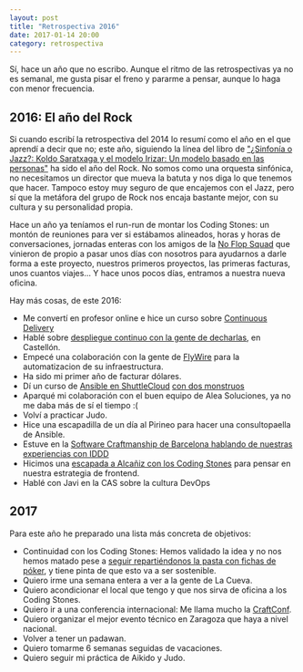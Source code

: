 ```yaml
---
layout: post
title: "Retrospectiva 2016"
date: 2017-01-14 20:00
category: retrospectiva
---
```


Sí, hace un año que no escribo. Aunque el ritmo de las retrospectivas ya no es
semanal, me gusta pisar el freno y pararme a pensar, aunque lo haga con menor
frecuencia.

## 2016: El año del Rock

Si cuando escribí la retrospectiva del 2014 lo resumí como el año en el que
aprendí a decir que no; este año, siguiendo la línea del libro de ["¿Sinfonía o Jazz?: Koldo Saratxaga y el modelo Irizar: Un modelo basado en las personas"](http://www.casadellibro.com/libro-sinfonia-o-jazz-koldo-saratxaga-y-el-modelo-irizar-un-modelo-basado-en-las-personas/9788475777207/997684) ha sido el año del Rock. No somos
como una orquesta sinfónica, no necesitamos un director que mueva la batuta y
nos diga lo que tenemos que hacer. Tampoco estoy muy seguro de que encajemos
con el Jazz, pero sí que la metáfora del grupo de Rock nos encaja bastante mejor,
con su cultura y su personalidad propia.

Hace un año ya teníamos el run-run de montar los Coding Stones: un montón de
reuniones para ver si estábamos alineados, horas y horas de conversaciones,
jornadas enteras con los amigos de la [No Flop Squad](http://www.noflopsquad.com/)
que vinieron de propio a pasar unos días con nosotros para ayudarnos a darle
forma a este proyecto, nuestros primeros proyectos, las primeras facturas, unos
cuantos viajes... Y hace unos pocos días, entramos a nuestra nueva oficina.

Hay más cosas, de este 2016:

* Me convertí en profesor online e hice un curso sobre [Continuous Delivery](https://geekshubsacademy.com/cursos/continuous-delivery-beta)
* Hablé sobre [despliegue continuo con la gente de decharlas](http://www.decharlas.uji.es/es/despliegue-continuo-docker-ansible), en Castellón.
* Empecé una colaboración con la gente de [FlyWire](https://www.flywire.com/) para la automatizacion de su infraestructura.
* Ha sido mi primer año de facturar dólares.
* Dí un curso de [Ansible en ShuttleCloud](https://twitter.com/ShuttleCloud/status/706167231550496768) [con dos monstruos](https://twitter.com/penguinjournals/status/706166970870337536)
* Aparqué mi colaboración con el buen equipo de Alea Soluciones, ya no me daba más de sí el tiempo :(
* Volví a practicar Judo.
* Hice una escapadilla de un día al Pirineo para hacer una consultopaella de Ansible.
* Estuve en la [Software Craftmanship de Barcelona hablando de nuestras experiencias con IDDD](https://www.youtube.com/watch?v=4VJIN_a1jF4&index=2&list=PLHa1MehOuSt6q0Xfyw97sFnQXZDyC3fcD)
* Hicimos una [escapada a Alcañiz con los Coding Stones](https://www.instagram.com/p/BL05dAeDDkX/) para pensar en nuestra estrategia de frontend.
* Hablé con Javi en la CAS sobre la cultura DevOps

## 2017

Para este año he preparado una lista más concreta de objetivos:

* Continuidad con los Coding Stones: Hemos validado la idea y no nos hemos matado
pese a [seguir repartiéndonos la pasta con fichas de póker](https://medium.com/coding-stones/reparto-de-pasta-con-conversaciones-2c4661338e8#.nbn3myxki),
y tiene pinta de que esto va a ser sostenible.
* Quiero irme una semana entera a ver a la gente de La Cueva.
* Quiero acondicionar el local que tengo y que nos sirva de oficina a los Coding Stones.
* Quiero ir a una conferencia internacional: Me llama mucho la [CraftConf](https://craft-conf.com/).
* Quiero organizar el mejor evento técnico en Zaragoza que haya a nivel nacional.
* Volver a tener un padawan.
* Quiero tomarme 6 semanas seguidas de vacaciones.
* Quiero seguir mi práctica de Aikido y Judo.
